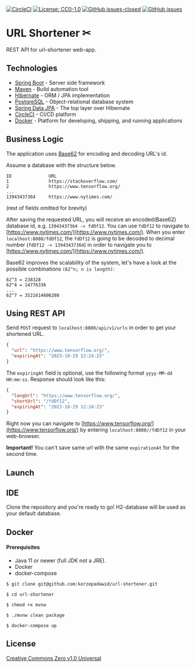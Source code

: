 [![CircleCI](https://circleci.com/gh/korzepadawid/url-shortener/tree/master.svg?style=svg)](https://circleci.com/gh/korzepadawid/url-shortener/tree/master)
[![License: CC0-1.0](https://img.shields.io/badge/License-CC0%201.0-lightgrey.svg)](http://creativecommons.org/publicdomain/zero/1.0/)
[![GitHub issues-closed](https://img.shields.io/github/issues-closed/korzepadawid/url-shortener)](https://github.com/korzepadawid/url-shortener/issues?q=is%3Aissue+is%3Aclosed)
[![GitHub issues](https://img.shields.io/github/issues/korzepadawid/url-shortener)](https://github.com/korzepadawid/url-shortener/issues/)

# URL Shortener ✂

REST API for url-shortener web-app.

## Technologies

- [Spring Boot](https://spring.io/projects/spring-boot) - Server side framework
- [Maven](https://maven.apache.org/) - Build automation tool
- [Hibernate](https://hibernate.org/) - ORM / JPA implementation
- [PostgreSQL](https://www.postgresql.org/docs/) - Object-relational database system
- [Spring Data JPA](https://spring.io/projects/spring-data-jpa) - The top layer over Hibernate
- [CircleCI](https://circleci.com/) - CI/CD platform
- [Docker](https://www.docker.com/) - Platform for developing, shipping, and running applications

## Business Logic

The application uses [Base62](https://en.wikipedia.org/wiki/Base62) for encoding and decoding URL's
id.

Assume a database with the structure below.

```
ID              URL
1               https://stackoverflow.com/
2               https://www.tensorflow.org/
...
13943437364     https://www.nytimes.com/
```

(rest of fields omitted for brevity)

After saving the requested URL, you will receive an encoded(Base62) database id,
e.g. `13943437364 -> fdDf12`. You can use `fdDf12` to navigate
to [https://www.nytimes.com/](https://www.nytimes.com/). When you enter `localhost:8080/fdDf12`,
the `fdDf12` is going to be decoded to decimal number
(`fdDf12 -> 13943437364`)
in order to navigate you to [https://www.nytimes.com/](https://www.nytimes.com/).

Base62 improves the scalability of the system, let's have a look at the possible combinations
`(62^n; n is length)`:

```
62^3 = 238328
62^4 = 14776336
...
62^7 = 3521614606208
```

## Using REST API

Send `POST` request to `localhost:8080/api/v1/urls` in order to get your shortened URL.

```json
{
  "url": "https://www.tensorflow.org/",
  "expiringAt": "2023-10-29 12:24:23"
}
```

The `expiringAt` field is optional, use the following format `yyyy-MM-dd HH:mm:ss`. Response should
look like this:

```json
{
  "longUrl": "https://www.tensorflow.org/",
  "shortUrl": "/fdDf12",
  "expiringAt": "2023-10-29 12:24:23"
}
```

Right now you can navigate to [https://www.tensorflow.org/](https://www.tensorflow.org/) by
entering `localhost:8080//fdDf12` in your web-browser.

**Important!** You can't save same url with the same `expirationAt` for the second time.

## Launch

## IDE

Clone the repository and you're ready to go! H2-database will be used as your default database.

## Docker

#### Prerequisites

- Java 11 or newer (full JDK not a JRE).
- Docker
- docker-compose

```
$ git clone git@github.com:korzepadawid/url-shortener.git
```

```
$ cd url-shortener
```

```
$ chmod +x mvnw
```

```
$ ./mvnw clean package
```

```
$ docker-compose up
```

## License

[Creative Commons Zero v1.0 Universal](https://creativecommons.org/publicdomain/zero/1.0/)

